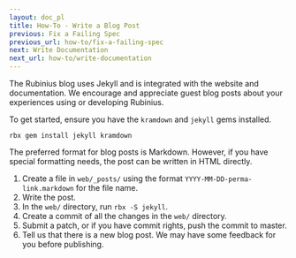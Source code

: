 ```yaml
---
layout: doc_pl
title: How-To - Write a Blog Post
previous: Fix a Failing Spec
previous_url: how-to/fix-a-failing-spec
next: Write Documentation
next_url: how-to/write-documentation
---
```


The Rubinius blog uses Jekyll and is integrated with the website and
documentation. We encourage and appreciate guest blog posts about your
experiences using or developing Rubinius.

To get started, ensure you have the `kramdown` and `jekyll` gems installed.

    rbx gem install jekyll kramdown

The preferred format for blog posts is Markdown. However, if you have special
formatting needs, the post can be written in HTML directly.

1. Create a file in `web/_posts/` using the format
   `YYYY-MM-DD-perma-link.markdown` for the file name.
1. Write the post.
1. In the `web/` directory, run `rbx -S jekyll`.
1. Create a commit of all the changes in the `web/` directory.
1. Submit a patch, or if you have commit rights, push the commit to master.
1. Tell us that there is a new blog post. We may have some feedback for you
   before publishing.
